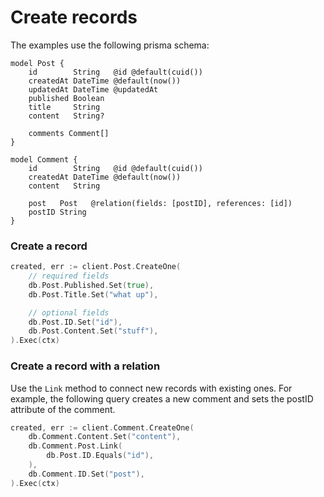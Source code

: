 # Create records

The examples use the following prisma schema:

```prisma
model Post {
    id        String   @id @default(cuid())
    createdAt DateTime @default(now())
    updatedAt DateTime @updatedAt
    published Boolean
    title     String
    content   String?

    comments Comment[]
}

model Comment {
    id        String   @id @default(cuid())
    createdAt DateTime @default(now())
    content   String

    post   Post   @relation(fields: [postID], references: [id])
    postID String
}
```

### Create a record

```go
created, err := client.Post.CreateOne(
    // required fields
    db.Post.Published.Set(true),
    db.Post.Title.Set("what up"),

    // optional fields
    db.Post.ID.Set("id"),
    db.Post.Content.Set("stuff"),
).Exec(ctx)
```

### Create a record with a relation

Use the `Link` method to connect new records with existing ones. For example, the following query creates a new comment
and sets the postID attribute of the comment.

```go
created, err := client.Comment.CreateOne(
    db.Comment.Content.Set("content"),
    db.Comment.Post.Link(
        db.Post.ID.Equals("id"),
    ),
    db.Comment.ID.Set("post"),
).Exec(ctx)
```
